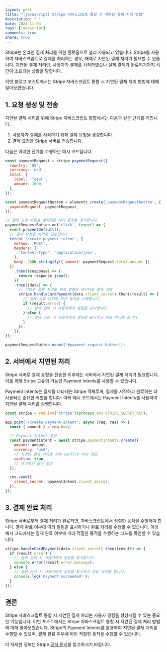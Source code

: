 ```yaml
---
layout: post
title: "[javascript] Stripe 자바스크립트 통합 시 지연된 결제 처리 방법"
description: " "
date: 2023-11-03
tags: [javascript]
comments: true
share: true
---
```


Stripe는 온라인 결제 처리를 위한 플랫폼으로 널리 사용되고 있습니다. Stripe를 사용하여 자바스크립트로 결제를 처리하는 경우, 때때로 지연된 결제 처리가 필요할 수 있습니다. 지연된 결제 처리란, 사용자가 결제를 시작하였으나 실제 결제가 완료되기까지 시간이 소요되는 상황을 말합니다. 

이번 블로그 포스트에서는 Stripe 자바스크립트 통합 시 지연된 결제 처리 방법에 대해 알아보겠습니다.

## 1. 요청 생성 및 전송

지연된 결제 처리를 위해 Stripe 자바스크립트 통합에서는 다음과 같은 단계를 거칩니다.

1. 사용자가 결제를 시작하기 위해 결제 요청을 생성합니다.
2. 결제 요청을 Stripe 서버로 전송합니다.

다음은 이러한 단계를 수행하는 예시 코드입니다.

```javascript
const paymentRequest = stripe.paymentRequest({
  country: 'US',
  currency: 'usd',
  total: {
    label: 'Total',
    amount: 1000,
  },
});

const paymentRequestButton = elements.create('paymentRequestButton', {
  paymentRequest: paymentRequest,
});

// 결제 요청 버튼을 클릭했을 때의 동작을 정의합니다.
paymentRequestButton.on('click', (event) => {
  event.preventDefault();
  // 결제 요청을 서버로 전송합니다.
  fetch('/create-payment-intent', {
    method: 'POST',
    headers: {
      'Content-Type': 'application/json',
    },
    body: JSON.stringify({ amount: paymentRequest.total.amount }),
  })
    .then((response) => {
      return response.json();
    })
    .then((data) => {
      // 지연된 결제 처리를 위해 반환된 데이터로 결제 진행
      stripe.handleCardPayment(data.client_secret).then((result) => {
        // 결제 완료 여부에 따른 동작을 수행합니다.
        if (result.error) {
          // 결제 실패 시 사용자에게 알림을 표시합니다.
        } else {
          // 결제 성공 시 사용자에게 알림을 표시하고 완료 처리를 합니다.
        }
      });
    });
});

paymentRequestButton.mount('#payment-request-button');
```

## 2. 서버에서 지연된 처리

Stripe 서버로 결제 요청을 전송한 이후에는 서버에서 지연된 결제 처리가 필요합니다. 이를 위해 Stripe 고유의 기능인 Payment Intents를 사용할 수 있습니다. 

Payment Intents는 결제를 나타내는 Stripe 객체로써, 결제를 시작하고 완료하는 데 사용되는 중요한 역할을 합니다. 아래 예시 코드에서는 Payment Intents를 사용하여 지연된 결제 처리를 실행합니다.

```javascript
const stripe = require('stripe')(process.env.STRIPE_SECRET_KEY);

app.post('/create-payment-intent', async (req, res) => {
  const { amount } = req.body;

  // Payment Intent 생성
  const paymentIntent = await stripe.paymentIntents.create({
    amount: amount,
    currency: 'usd',
    // 지연된 결제 처리를 위해 confirm 속성 제공
    confirm: true,
    // 추가적인 옵션 설정
  });

  res.send({
    client_secret: paymentIntent.client_secret,
  });
});
```

## 3. 결제 완료 처리

Stripe 서버로부터 결제 처리가 완료되면, 자바스크립트에서 적절한 동작을 수행해야 합니다. 결제 완료 여부에 따라 알림을 표시하거나 완료 처리를 수행할 수 있습니다. 아래 예시 코드에서는 결제 완료 여부에 따라 적절한 동작을 수행하는 코드를 확인할 수 있습니다.

```javascript
stripe.handleCardPayment(data.client_secret).then((result) => {
  if (result.error) {
    // 결제 실패 시 사용자에게 알림을 표시합니다.
    console.error(result.error.message);
  } else {
    // 결제 성공 시 사용자에게 알림을 표시하고 완료 처리를 합니다.
    console.log('Payment succeeded!');
  }
});
```

## 결론

Stripe 자바스크립트 통합 시 지연된 결제 처리는 사용자 경험을 향상시킬 수 있는 중요한 기능입니다. 이번 포스트에서는 Stripe 자바스크립트 통합 시 지연된 결제 처리 방법에 대해 알아보았습니다. Stripe의 Payment Intents를 활용하여 지연된 결제 처리를 수행할 수 있으며, 결제 완료 여부에 따라 적절한 동작을 수행할 수 있습니다.

더 자세한 정보는 Stripe [공식 문서](https://stripe.com/docs/payments/accept-a-payment-synchronously)를 참고하시기 바랍니다.